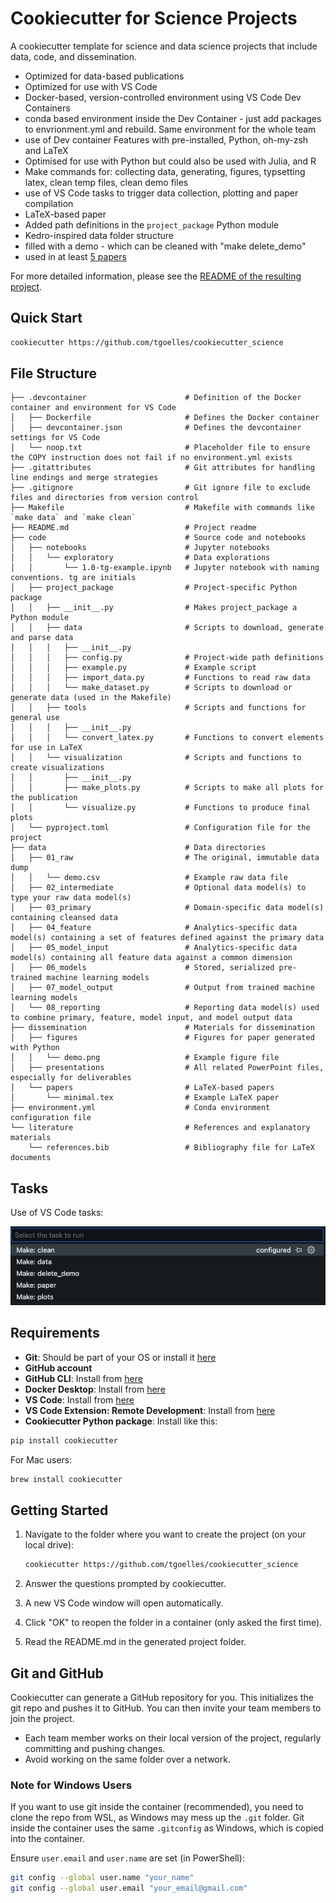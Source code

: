 # Cookiecutter for Science Projects

A cookiecutter template for science and data science projects that include data, code, and dissemination.

- Optimized for data-based publications
- Optimized for use with VS Code
- Docker-based, version-controlled environment using VS Code Dev Containers
- conda based environment inside the Dev Container - just add packages to envrionment.yml and rebuild. Same environment for the whole team
- use of Dev container Features with pre-installed, Python, oh-my-zsh and LaTeX
- Optimised for use with Python but could also be used with Julia, and R
- Make commands for: collecting data, generating, figures, typsetting latex, clean temp files, clean demo files
- use of VS Code tasks to trigger data collection, plotting and paper compilation
- LaTeX-based paper
- Added path definitions in the `project_package` Python module
- Kedro-inspired data folder structure
- filled with a demo - which can be cleaned with "make delete_demo"
- used in at least [5 papers](https://www.researchgate.net/profile/Thomas-Goelles)

For more detailed information, please see the [README of the resulting project](./%7B%7B%20cookiecutter.repo_name%20%7D%7D/README.md).

## Quick Start

```bash
cookiecutter https://github.com/tgoelles/cookiecutter_science
```

## File Structure

```
├── .devcontainer                      # Definition of the Docker container and environment for VS Code
│   ├── Dockerfile                     # Defines the Docker container
│   ├── devcontainer.json              # Defines the devcontainer settings for VS Code
│   └── noop.txt                       # Placeholder file to ensure the COPY instruction does not fail if no environment.yml exists
├── .gitattributes                     # Git attributes for handling line endings and merge strategies
├── .gitignore                         # Git ignore file to exclude files and directories from version control
├── Makefile                           # Makefile with commands like `make data` and `make clean`
├── README.md                          # Project readme
├── code                               # Source code and notebooks
│   ├── notebooks                      # Jupyter notebooks
│   │   └── exploratory                # Data explorations
│   │       └── 1.0-tg-example.ipynb   # Jupyter notebook with naming conventions. tg are initials
│   ├── project_package                # Project-specific Python package
│   │   ├── __init__.py                # Makes project_package a Python module
│   │   ├── data                       # Scripts to download, generate and parse data
│   │   │   ├── __init__.py
│   │   │   ├── config.py              # Project-wide path definitions
│   │   │   ├── example.py             # Example script
│   │   │   ├── import_data.py         # Functions to read raw data
│   │   │   └── make_dataset.py        # Scripts to download or generate data (used in the Makefile)
│   │   ├── tools                      # Scripts and functions for general use
│   │   │   ├── __init__.py
│   │   │   └── convert_latex.py       # Functions to convert elements for use in LaTeX
│   │   └── visualization              # Scripts and functions to create visualizations
│   │       ├── __init__.py
│   │       ├── make_plots.py          # Scripts to make all plots for the publication
│   │       └── visualize.py           # Functions to produce final plots
│   └── pyproject.toml                 # Configuration file for the project
├── data                               # Data directories
│   ├── 01_raw                         # The original, immutable data dump
│   │   └── demo.csv                   # Example raw data file
│   ├── 02_intermediate                # Optional data model(s) to type your raw data model(s)
│   ├── 03_primary                     # Domain-specific data model(s) containing cleansed data
│   ├── 04_feature                     # Analytics-specific data model(s) containing a set of features defined against the primary data
│   ├── 05_model_input                 # Analytics-specific data model(s) containing all feature data against a common dimension
│   ├── 06_models                      # Stored, serialized pre-trained machine learning models
│   ├── 07_model_output                # Output from trained machine learning models
│   └── 08_reporting                   # Reporting data model(s) used to combine primary, feature, model input, and model output data
├── dissemination                      # Materials for dissemination
│   ├── figures                        # Figures for paper generated with Python
│   │   └── demo.png                   # Example figure file
│   ├── presentations                  # All related PowerPoint files, especially for deliverables
│   └── papers                         # LaTeX-based papers
│       └── minimal.tex                # Example LaTeX paper
├── environment.yml                    # Conda environment configuration file
└── literature                         # References and explanatory materials
    └── references.bib                 # Bibliography file for LaTeX documents
```

## Tasks

Use of VS Code tasks:

![VS code Tasks](Tasks.png)

## Requirements

- **Git**: Should be part of your OS or install it [here](https://github.com/git-guides/install-git)
- **GitHub account**
- **GitHub CLI**: Install from [here](https://cli.github.com/)
- **Docker Desktop**: Install from [here](https://www.docker.com/products/docker-desktop/)
- **VS Code**: Install from [here](https://code.visualstudio.com/)
- **VS Code Extension: Remote Development**: Install from [here](https://marketplace.visualstudio.com/items?itemName=ms-vscode-remote.vscode-remote-extensionpack)
- **Cookiecutter Python package**: Install like this:

```bash
pip install cookiecutter
```

For Mac users:

```bash
brew install cookiecutter
```

## Getting Started

1. Navigate to the folder where you want to create the project (on your local drive):

   ```bash
   cookiecutter https://github.com/tgoelles/cookiecutter_science
   ```

2. Answer the questions prompted by cookiecutter.
3. A new VS Code window will open automatically.
4. Click "OK" to reopen the folder in a container (only asked the first time).
5. Read the README.md in the generated project folder.

## Git and GitHub

Cookiecutter can generate a GitHub repository for you. This initializes the git repo and pushes it to GitHub. You can then invite your team members to join the project.

- Each team member works on their local version of the project, regularly committing and pushing changes.
- Avoid working on the same folder over a network.

### Note for Windows Users

If you want to use git inside the container (recommended), you need to clone the repo from WSL, as Windows may mess up the `.git` folder. Git inside the container uses the same `.gitconfig` as Windows, which is copied into the container.

Ensure `user.email` and `user.name` are set (in PowerShell):

```bash
git config --global user.name "your_name"
git config --global user.email "your_email@gmail.com"
```
